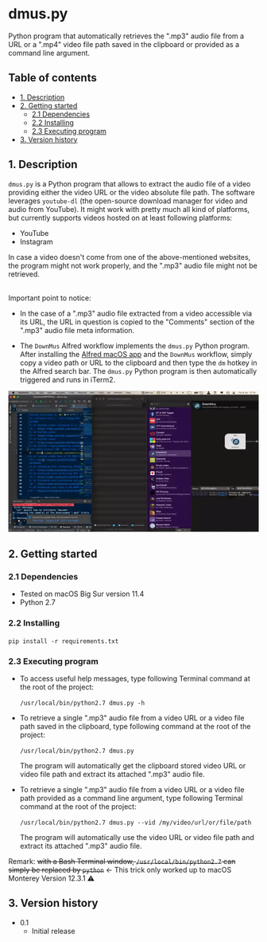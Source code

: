# dmus.py<!-- omit in toc -->

Python program that automatically retrieves the ".mp3" audio file from a URL or
a ".mp4" video file path saved in the clipboard or provided as a command line
argument.

## Table of contents<!-- omit in toc -->

- [1. Description](#1-description)
- [2. Getting started](#2-getting-started)
  - [2.1 Dependencies](#21-dependencies)
  - [2.2 Installing](#22-installing)
  - [2.3 Executing program](#23-executing-program)
- [3. Version history](#3-version-history)

<!-- toc -->

## 1. Description

`dmus.py` is a Python program that allows to extract the audio file of a video
providing either the video URL or the video absolute file path.
The software leverages `youtube-dl` (the open-source download manager for video
and audio from YouTube). It might work with pretty much all kind of platforms,
but currently supports videos hosted on at least following platforms:

- YouTube
- Instagram

In case a video doesn't come from one of the above-mentioned websites, the
program might not work properly, and the ".mp3" audio file might not be
retrieved.

\
Important point to notice:

- In the case of a ".mp3" audio file extracted from a video accessible via its
  URL, the URL in question is copied to the "Comments" section of the ".mp3"
  audio file meta information.

- The `DownMus` Alfred workflow implements the `dmus.py` Python program. After
  installing the [Alfred macOS app](https://www.alfredapp.com) and the `DownMus`
  workflow, simply copy a video path or URL to the clipboard and then type the
  `dm` hotkey in the Alfred search bar. The `dmus.py` Python program is then
  automatically triggered and runs in iTerm2.
  
<p align="center">
	<img src="dmus.gif" alt="dmus-gif" style="width: 640px;"/>
</p>

## 2. Getting started

### 2.1 Dependencies

- Tested on macOS Big Sur version 11.4
- Python 2.7

### 2.2 Installing

`pip install -r requirements.txt`

### 2.3 Executing program

- To access useful help messages, type following Terminal command at the root of
  the project:
  
  `/usr/local/bin/python2.7 dmus.py -h`

- To retrieve a single ".mp3" audio file from a video URL or a video file path
  saved in the clipboard, type following command at the root of the project:
  
  `/usr/local/bin/python2.7 dmus.py`

  The program will automatically get the clipboard stored video URL or video
  file path and extract its attached ".mp3" audio file.

- To retrieve a single ".mp3" audio file from a video URL or a video file path
  provided as a command line argument, type following Terminal command at the
  root of the project:
  
  `/usr/local/bin/python2.7 dmus.py --vid /my/video/url/or/file/path`

  The program will automatically use the video URL or video file path and
  extract its attached ".mp3" audio file.

Remark: ~~with a Bash Terminal window, `/usr/local/bin/python2.7` can simply be
replaced by `python`~~ ← This trick only worked up to macOS Monterey Version 12.3.1 ⚠️

## 3. Version history

- 0.1
  - Initial release
